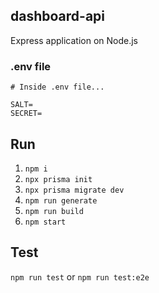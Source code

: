 ## dashboard-api
Express application on Node.js

### .env file
```
# Inside .env file...

SALT=
SECRET=
```

## Run
1. `npm i`
2. `npx prisma init`
3. `npx prisma migrate dev`
4. `npm run generate`
5. `npm run build`
5. `npm start`

## Test
`npm run test` or `npm run test:e2e` 
